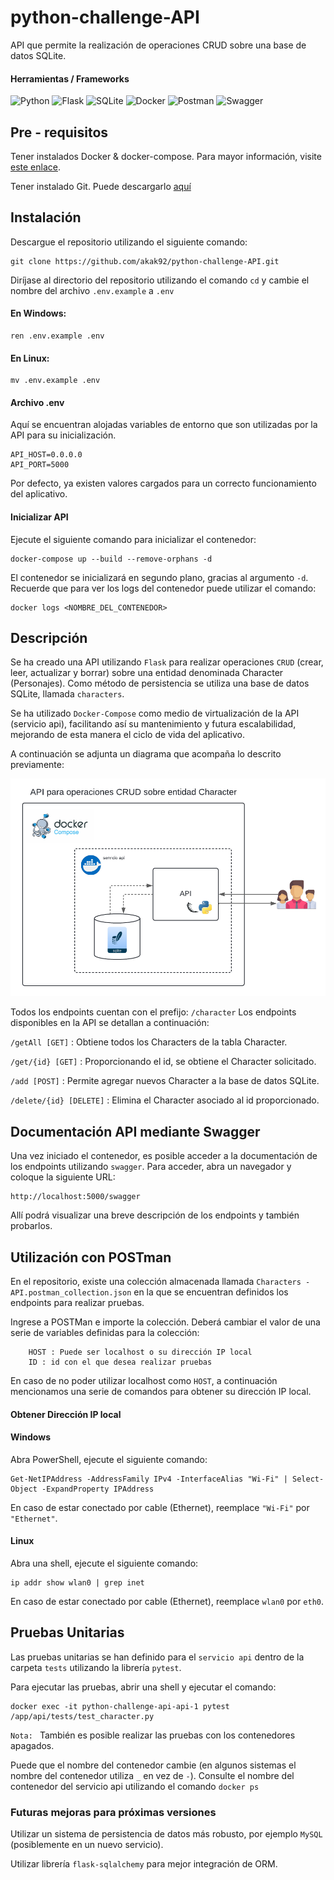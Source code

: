 # python-challenge-API

API que permite la realización de operaciones CRUD sobre una base de datos SQLite.

#### Herramientas / Frameworks

![Python](https://img.shields.io/badge/python-3670A0?style=for-the-badge&logo=python&logoColor=ffdd54)
![Flask](https://img.shields.io/badge/flask-%23000.svg?style=for-the-badge&logo=flask&logoColor=white)
![SQLite](https://img.shields.io/badge/sqlite-%2307405e.svg?style=for-the-badge&logo=sqlite&logoColor=white)
![Docker](https://img.shields.io/badge/docker-%230db7ed.svg?style=for-the-badge&logo=docker&logoColor=white)
![Postman](https://img.shields.io/badge/Postman-FF6C37?style=for-the-badge&logo=postman&logoColor=white)
![Swagger](https://img.shields.io/badge/-Swagger-%23Clojure?style=for-the-badge&logo=swagger&logoColor=white)

## Pre - requisitos

Tener instalados Docker & docker-compose. Para mayor información, visite [este enlace](https://docs.docker.com/manuals/).

Tener instalado Git. Puede descargarlo [aquí](https://git-scm.com/downloads)

## Instalación

Descargue el repositorio utilizando el siguiente comando:
```
git clone https://github.com/akak92/python-challenge-API.git
```

Diríjase al directorio del repositorio utilizando el comando `cd` y cambie el nombre del archivo `.env.example` a `.env`

#### En Windows:
```
ren .env.example .env
```
#### En Linux:
```
mv .env.example .env
```

#### Archivo .env

Aquí se encuentran alojadas variables de entorno que son utilizadas por la API para su inicialización.
```
API_HOST=0.0.0.0
API_PORT=5000
```
Por defecto, ya existen valores cargados para un correcto funcionamiento del aplicativo.

#### Inicializar API

Ejecute el siguiente comando para inicializar el contenedor:
```
docker-compose up --build --remove-orphans -d
```
El contenedor se inicializará en segundo plano, gracias al argumento `-d`. 
Recuerde que para ver los logs del contenedor puede utilizar el comando:
```
docker logs <NOMBRE_DEL_CONTENEDOR>
```
## Descripción

Se ha creado una API utilizando `Flask` para realizar operaciones `CRUD` (crear, leer, actualizar y borrar) sobre una entidad denominada Character (Personajes). 
Como método de persistencia se utiliza una base de datos SQLite, llamada `characters`.

Se ha utilizado `Docker-Compose` como medio de virtualización de la API (servicio api), facilitando así su mantenimiento y futura escalabilidad, mejorando de esta manera el ciclo de vida del aplicativo.

A continuación se adjunta un diagrama que acompaña lo descrito previamente:

![Diagrama de solución](docs/diagrama.png)

Todos los endpoints cuentan con el prefijo: `/character`
Los endpoints disponibles en la API se detallan a continuación:

`/getAll [GET]` : Obtiene todos los Characters de la tabla Character.

`/get/{id} [GET]` : Proporcionando el id, se obtiene el Character solicitado.

`/add [POST]` : Permite agregar nuevos Character a la base de datos SQLite.

`/delete/{id} [DELETE]` : Elimina el Character asociado al id proporcionado.

## Documentación API mediante Swagger

Una vez iniciado el contenedor, es posible acceder a la documentación de los endpoints utilizando `swagger`.
Para acceder, abra un navegador y coloque la siguiente URL:
```
http://localhost:5000/swagger
```

Allí podrá visualizar una breve descripción de los endpoints y también probarlos.

## Utilización con POSTman

En el repositorio, existe una colección almacenada llamada `Characters - API.postman_collection.json` en la que se encuentran definidos los endpoints para realizar pruebas.

Ingrese a POSTMan e importe la colección. Deberá cambiar el valor de una serie de variables definidas para la colección:

```
    HOST : Puede ser localhost o su dirección IP local
    ID : id con el que desea realizar pruebas
```
En caso de no poder utilizar localhost como `HOST`, a continuación mencionamos una serie de comandos para obtener su dirección IP local.

#### Obtener Dirección IP local

#### Windows

Abra PowerShell, ejecute el siguiente comando:
```
Get-NetIPAddress -AddressFamily IPv4 -InterfaceAlias "Wi-Fi" | Select-Object -ExpandProperty IPAddress
```
En caso de estar conectado por cable (Ethernet), reemplace `"Wi-Fi"` por `"Ethernet"`.

#### Linux

Abra una shell, ejecute el siguiente comando:
```
ip addr show wlan0 | grep inet
```
En caso de estar conectado por cable (Ethernet), reemplace `wlan0` por `eth0`.

## Pruebas Unitarias

Las pruebas unitarias se han definido para el `servicio api` dentro de la carpeta `tests` utilizando la librería `pytest`.

Para ejecutar las pruebas, abrir una shell y ejecutar el comando:
```
docker exec -it python-challenge-api-api-1 pytest /app/api/tests/test_character.py
```
`Nota: ` También es posible realizar las pruebas con los contenedores apagados.

Puede que el nombre del contenedor cambie (en algunos sistemas el nombre del contenedor utiliza `_` en vez de `-`). 
Consulte el nombre del contenedor del servicio api utilizando el comando `docker ps`

### Futuras mejoras para próximas versiones

Utilizar un sistema de persistencia de datos más robusto, por ejemplo `MySQL` (posiblemente en un nuevo servicio).

Utilizar librería `flask-sqlalchemy` para mejor integración de ORM.
